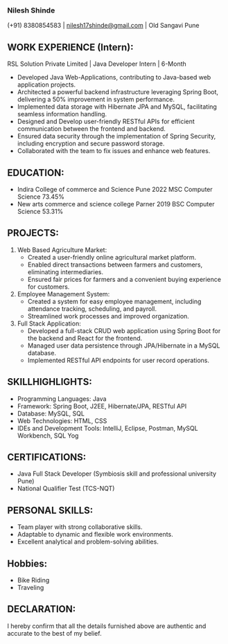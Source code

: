 ###                        Nilesh Shinde
(+91) 8380854583 | nilesh17shinde@gmail.com | Old Sangavi Pune

## WORK EXPERIENCE (Intern):
RSL Solution Private Limited | Java Developer Intern | 6-Month
- Developed Java Web-Applications, contributing to Java-based web application projects.
- Architected a powerful backend infrastructure leveraging Spring Boot, delivering a 50% improvement in system performance.
- Implemented data storage with Hibernate JPA and MySQL, facilitating seamless information handling.
- Designed and Develop user-friendly RESTful APIs for efficient communication between the frontend and
backend.
- Ensured data security through the implementation of Spring Security, including encryption and secure
password storage.
- Collaborated with the team to fix issues and enhance web features.
## EDUCATION:
- Indira College of commerce and Science Pune 2022
   MSC Computer Science 73.45%
- New arts commerce and science college Parner 2019
  BSC Computer Science 53.31%
## PROJECTS:
1. Web Based Agriculture Market:
   - Created a user-friendly online agricultural market platform.
   - Enabled direct transactions between farmers and customers, eliminating intermediaries.
   - Ensured fair prices for farmers and a convenient buying experience for customers.
2. Employee Management System:
   - Created a system for easy employee management, including attendance tracking, scheduling, and payroll.
   - Streamlined work processes and improved organization.
3. Full Stack Application:
   - Developed a full-stack CRUD web application using Spring Boot for the backend and React for the frontend.
   - Managed user data persistence through JPA/Hibernate in a MySQL database.
   - Implemented RESTful API endpoints for user record operations.
## SKILLHIGHLIGHTS:
- Programming Languages: Java
- Framework: Spring Boot, J2EE, Hibernate/JPA, RESTful API
- Database: MySQL, SQL
- Web Technologies: HTML, CSS
- IDEs and Development Tools: IntelliJ, Eclipse, Postman, MySQL Workbench, SQL Yog
## CERTIFICATIONS:
- Java Full Stack Developer (Symbiosis skill and professional university Pune)
- National Qualifier Test (TCS-NQT)
## PERSONAL SKILLS:
- Team player with strong collaborative skills.
- Adaptable to dynamic and flexible work environments.
- Excellent analytical and problem-solving abilities.
## Hobbies:
- Bike Riding
- Traveling
## DECLARATION:
I hereby confirm that all the details furnished above are authentic and accurate to the best of my belief.
